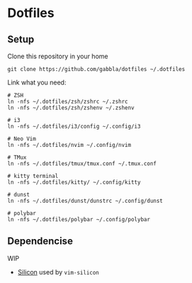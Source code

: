 # Dotfiles

## Setup

Clone this repository in your home

```shell
git clone https://github.com/gabbla/dotfiles ~/.dotfiles
```

Link what you need:

```shell
# ZSH
ln -nfs ~/.dotfiles/zsh/zshrc ~/.zshrc
ln -nfs ~/.dotfiles/zsh/zshenv ~/.zshenv

# i3
ln -nfs ~/.dotfiles/i3/config ~/.config/i3

# Neo Vim
ln -nfs ~/.dotfiles/nvim ~/.config/nvim

# TMux
ln -nfs ~/.dotfiles/tmux/tmux.conf ~/.tmux.conf

# kitty terminal
ln -nfs ~/.dotfiles/kitty/ ~/.config/kitty

# dunst
ln -nfs ~/.dotfiles/dunst/dunstrc ~/.config/dunst

# polybar
ln -nfs ~/.dotfiles/polybar ~/.config/polybar
```

## Dependencise

WIP

- [Silicon](https://github.com/Aloxaf/silicon) used by `vim-silicon`
